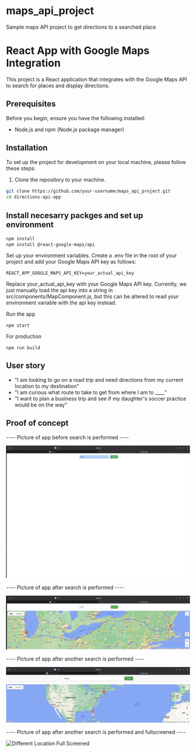 # maps_api_project
Sample maps API project to get directions to a searched place

# React App with Google Maps Integration

This project is a React application that integrates with the Google Maps API to search for places and display directions.

## Prerequisites

Before you begin, ensure you have the following installed:
- Node.js and npm (Node.js package manager)

## Installation

To set up the project for development on your local machine, please follow these steps:

1. Clone the repository to your machine.

```bash
git clone https://github.com/your-username/maps_api_project.git
cd directions-api-app
```

## Install necesarry packges and set up environment

```
npm install
npm install @react-google-maps/api  
```
 
Set up your environment variables. Create a .env file in the root of your project and add your Google Maps API key as follows:

```
REACT_APP_GOOGLE_MAPS_API_KEY=your_actual_api_key
```

Replace your_actual_api_key with your Google Maps API key. Currently, we just manually load the api key into a string in src/components/MapComponent.js, but this can be altered to read your environment variable with the api key instead.


Run the app

```
npm start
```

For production

```
npm run build

```

## User story

- "I am looking to go on a road trip and need directions from my current location to my destination"
- "I am curious what route to take to get from where I am to ____"
- "I want to plan a business trip and see if my daughter's soccer practice would be on the way"

## Proof of concept

---- Picture of app before search is performed ----

![Before Search](photos/before_search.png)


---- Picture of app after search is performed ----

![After Search](photos/after_search.png)


---- Picture of app after another search is performed ----

![Different Location](photos/different_location.png)


---- Picture of app after another search is performed and fullscreened ----

![Different Location Full Screened](photos/different_location_full_screened.png)
